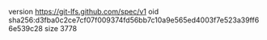version https://git-lfs.github.com/spec/v1
oid sha256:d3fba0c2ce7cf07f009374fd56bb7c10a9e565ed4003f7e523a39ff66e539c28
size 3778

